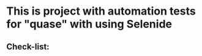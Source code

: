 <h1>This is project with automation tests for "quase" with using Selenide</h1>

<h2>Check-list:</h2>